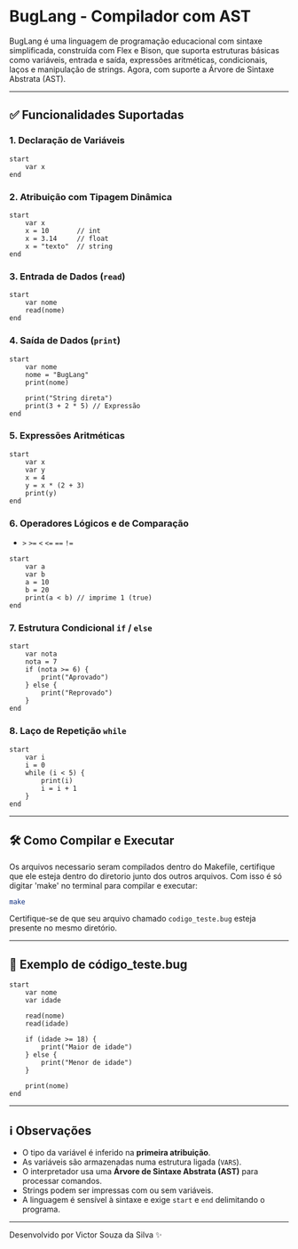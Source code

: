 # BugLang - Compilador com AST

BugLang é uma linguagem de programação educacional com sintaxe simplificada, construída com Flex e Bison, que suporta estruturas básicas como variáveis, entrada e saída, expressões aritméticas, condicionais, laços e manipulação de strings. Agora, com suporte a Árvore de Sintaxe Abstrata (AST).

---

## ✅ Funcionalidades Suportadas

### 1. Declaração de Variáveis

```buglang
start
    var x
end
```

### 2. Atribuição com Tipagem Dinâmica

```buglang
start
    var x
    x = 10       // int
    x = 3.14     // float
    x = "texto"  // string
end
```

### 3. Entrada de Dados (`read`)

```buglang
start
    var nome
    read(nome)
end
```

### 4. Saída de Dados (`print`)

```buglang
start
    var nome
    nome = "BugLang"
    print(nome)

    print("String direta")
    print(3 + 2 * 5) // Expressão
end
```

### 5. Expressões Aritméticas

```buglang
start
    var x
    var y
    x = 4
    y = x * (2 + 3)
    print(y)
end
```

### 6. Operadores Lógicos e de Comparação

- `>` `>=` `<` `<=` `==` `!=`

```buglang
start
    var a
    var b
    a = 10
    b = 20
    print(a < b) // imprime 1 (true)
end
```

### 7. Estrutura Condicional `if` / `else`

```buglang
start
    var nota
    nota = 7
    if (nota >= 6) {
        print("Aprovado")
    } else {
        print("Reprovado")
    }
end
```

### 8. Laço de Repetição `while`

```buglang
start
    var i
    i = 0
    while (i < 5) {
        print(i)
        i = i + 1
    }
end
```

---

## 🛠️ Como Compilar e Executar

Os arquivos necessario seram compilados dentro do Makefile, certifique que ele esteja dentro do diretorio junto dos
outros arquivos. Com isso é só digitar 'make' no terminal para compilar e executar:

```bash
make
```

Certifique-se de que seu arquivo chamado `codigo_teste.bug` esteja presente no mesmo diretório.

---

## 📁 Exemplo de código_teste.bug

```buglang
start
    var nome
    var idade

    read(nome)
    read(idade)

    if (idade >= 18) {
        print("Maior de idade")
    } else {
        print("Menor de idade")
    }

    print(nome)
end
```

---

## ℹ️ Observações

- O tipo da variável é inferido na **primeira atribuição**.
- As variáveis são armazenadas numa estrutura ligada (`VARS`).
- O interpretador usa uma **Árvore de Sintaxe Abstrata (AST)** para processar comandos.
- Strings podem ser impressas com ou sem variáveis.
- A linguagem é sensível à sintaxe e exige `start` e `end` delimitando o programa.

---

Desenvolvido por Victor Souza da Silva ✨
